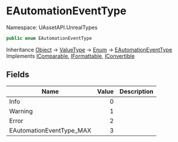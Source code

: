 # EAutomationEventType

Namespace: UAssetAPI.UnrealTypes

```csharp
public enum EAutomationEventType
```

Inheritance [Object](https://docs.microsoft.com/en-us/dotnet/api/system.object) → [ValueType](https://docs.microsoft.com/en-us/dotnet/api/system.valuetype) → [Enum](https://docs.microsoft.com/en-us/dotnet/api/system.enum) → [EAutomationEventType](./uassetapi.unrealtypes.eautomationeventtype.md)<br>
Implements [IComparable](https://docs.microsoft.com/en-us/dotnet/api/system.icomparable), [IFormattable](https://docs.microsoft.com/en-us/dotnet/api/system.iformattable), [IConvertible](https://docs.microsoft.com/en-us/dotnet/api/system.iconvertible)

## Fields

| Name | Value | Description |
| --- | --: | --- |
| Info | 0 |  |
| Warning | 1 |  |
| Error | 2 |  |
| EAutomationEventType_MAX | 3 |  |
